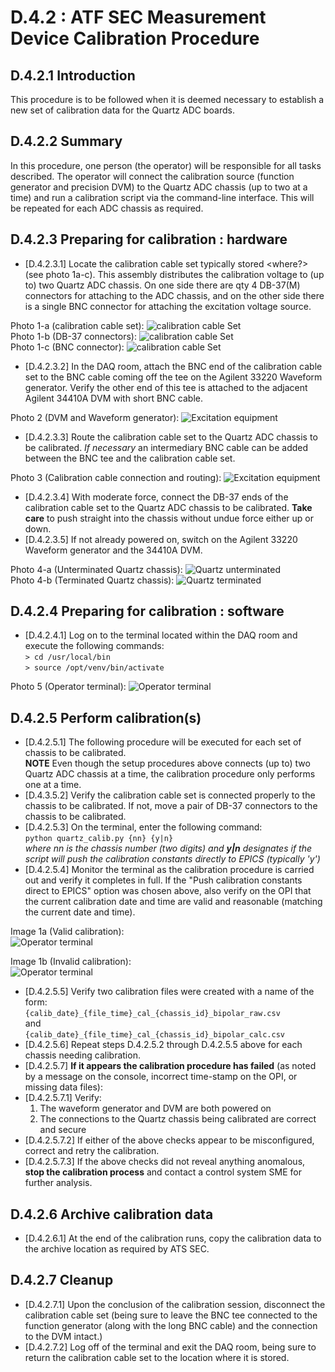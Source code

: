 # D.4.2 : ATF SEC Measurement Device Calibration Procedure

## D.4.2.1 Introduction
This procedure is to be followed when it is deemed necessary to establish a new set of calibration data for the Quartz
ADC boards. 

## D.4.2.2 Summary
In this procedure, one person (the operator) will be responsible for all tasks described. 
The operator will connect the calibration source (function generator and precision DVM) to the Quartz ADC chassis 
(up to two at a time) and run a calibration script via the command-line interface. 
This will be repeated for each ADC chassis as required.

## D.4.2.3 Preparing for calibration : hardware
- [D.4.2.3.1] Locate the calibration cable set typically stored <where?> (see photo 1a-c). This assembly distributes the 
calibration voltage to (up to) two Quartz ADC chassis. On one side there are qty 4 DB-37(M) connectors for attaching to
the ADC chassis, and on the other side there is a single BNC connector for attaching the excitation voltage source.  

Photo 1-a (calibration cable set): ![calibration cable Set](./Figures/Photo1-a.JPG)  
Photo 1-b (DB-37 connectors): ![calibration cable Set](./Figures/Photo1-b.JPG)  
Photo 1-c (BNC connector): ![calibration cable Set](./Figures/Photo1-c.JPG)  

- [D.4.2.3.2] In the DAQ room, attach the BNC end of the calibration cable set to the BNC cable coming off the tee on the 
Agilent 33220 Waveform generator. Verify the other end of this tee is attached to the adjacent Agilent 34410A DVM with
short BNC cable.  

Photo 2 (DVM and Waveform generator): ![Excitation equipment](./Figures/Photo2.JPG)  

- [D.4.2.3.3] Route the calibration cable set to the Quartz ADC chassis to be calibrated. *If necessary* an intermediary BNC cable can be
added between the BNC tee and the calibration cable set.  

Photo 3 (Calibration cable connection and routing): ![Excitation equipment](./Figures/Photo3.JPG)  

- [D.4.2.3.4] With moderate force, connect the DB-37 ends of the calibration cable set to the Quartz ADC chassis to be 
calibrated. **Take care** to push straight into the chassis without undue force either up or down.
- [D.4.2.3.5] If not already powered on, switch on the Agilent 33220 Waveform generator and the 34410A DVM.

Photo 4-a (Unterminated Quartz chassis): ![Quartz unterminated](./Figures/Photo4-a.JPG)  
Photo 4-b (Terminated Quartz chassis): ![Quartz terminated](./Figures/Photo4-b.JPG)  


## D.4.2.4 Preparing for calibration : software
- [D.4.2.4.1] Log on to the terminal located within the DAQ room and execute the following commands:  
`> cd /usr/local/bin`  
`> source /opt/venv/bin/activate`  

Photo 5 (Operator terminal): ![Operator terminal](./Figures/Photo5.JPG)

## D.4.2.5 Perform calibration(s)
- [D.4.2.5.1] The following procedure will be executed for each set of chassis to be calibrated.  
**NOTE** Even though the setup procedures above connects (up to) two Quartz ADC chassis at a time, the calibration 
procedure only performs one at a time. 
- [D.4.3.5.2] Verify the calibration cable set is connected properly to the chassis to be calibrated. If not, move a pair of
DB-37 connectors to the chassis to be calibrated.
- [D.4.2.5.3] On the terminal, enter the following command:  
`python quartz_calib.py {nn} {y|n}`  
*where nn is the chassis number (two digits) and **y|n** designates if the script 
will push the calibration constants directly to EPICS (typically 'y')*
- [D.4.2.5.4] Monitor the terminal as the calibration procedure is carried out and verify it completes in full. If the
"Push calibration constants direct to EPICS" option was chosen above, also verify on the OPI that the current
calibration date and time are valid and reasonable (matching the current date and time).  

Image 1a (Valid calibration):  
![Operator terminal](./Figures/calib-ok.png)  

Image 1b (Invalid calibration):  
![Operator terminal](./Figures/calib-invalid.png)  

- [D.4.2.5.5] Verify two calibration files were created with a name of the form:  
`{calib_date}_{file_time}_cal_{chassis_id}_bipolar_raw.csv`  
and  
`{calib_date}_{file_time}_cal_{chassis_id}_bipolar_calc.csv` 
- [D.4.2.5.6] Repeat steps D.4.2.5.2 through D.4.2.5.5 above for each chassis needing calibration.
- [D.4.2.5.7] **If it appears the calibration procedure has failed** (as noted by a message on the console, incorrect
time-stamp on the OPI, or missing data files):
- [D.4.2.5.7.1] Verify:
  1. The waveform generator and DVM are both powered on
  2. The connections to the Quartz chassis being calibrated are correct and secure  
- [D.4.2.5.7.2] If either of the above checks appear to be misconfigured, correct and retry the calibration.
- [D.4.2.5.7.3] If the above checks did not reveal anything anomalous, **stop the calibration process** and contact a 
control system SME for further analysis.

## D.4.2.6 Archive calibration data
- [D.4.2.6.1] At the end of the calibration runs, copy the calibration data to the archive location as required by ATS SEC. 

## D.4.2.7 Cleanup
- [D.4.2.7.1] Upon the conclusion of the calibration session, disconnect the calibration cable set (being sure to leave the BNC 
tee connected to the function generator (along with the long BNC cable) and the connection to the DVM intact.)
- [D.4.2.7.2] Log off of the terminal and exit the DAQ room, being sure to return the calibration cable set to the location where
it is stored.

